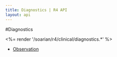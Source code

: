 ```yaml
---
title: Diagnostics | R4 API
layout: api
---
```


#Diagnostics

<%= render '/soarian/r4/clinical/diagnostics.*' %>

* [Observation](soarian/r4/clinical/diagnostics/observation)